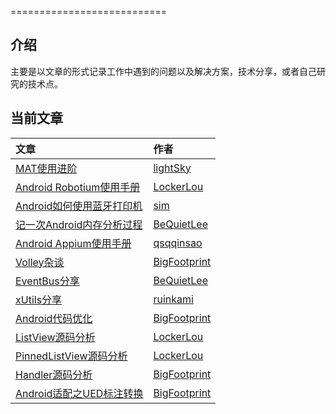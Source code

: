 
===========================

## 介绍  
主要是以文章的形式记录工作中遇到的问题以及解决方案，技术分享，或者自己研究的技术点。

## 当前文章  
文章 | 作者 |
:--|:-- |
[MAT使用进阶](https://github.com/Androooid/treasure/blob/master/source/lightsky/posts/mat_usage.md) | [lightSky](https://github.com/lightSky) |
[Android Robotium使用手册](https://github.com/Androooid/treasure/blob/master/source/lockerlou/posts/android_robotium.md) | [LockerLou](https://github.com/Locker-Lou) |
[Android如何使用蓝牙打印机](https://github.com/Androooid/treasure/blob/master/source/sim/posts/btPrint.md) | [sim](https://github.com/grushy) |
[记一次Android内存分析过程](https://github.com/Androooid/treasure/blob/master/source/bequietlee/posts/high_memory_analyze.md) | [BeQuietLee](https://github.com/bequietlee) |
[Android Appium使用手册](https://github.com/Androooid/treasure/blob/master/source/qsqqinsao/posts/android_appium.md) | [qsqqinsao](https://github.com/qsqqinsao) |
[Volley杂谈](https://github.com/Androooid/treasure/blob/master/source/bigfootprint/posts/2015-08-09-volleyza-tan.markdown) | [BigFootprint](https://github.com/BigFootprint) |
[EventBus分享](https://github.com/Androooid/treasure/blob/master/source/bequietlee/posts/eventbus.md) | [BeQuietLee](https://github.com/bequietlee) |
[xUtils分享](https://github.com/Androooid/treasure/blob/master/source/ruinkami/posts/xutils.md) | [ruinkami](https://github.com/ruinkami) |
[Android代码优化](https://github.com/Androooid/treasure/blob/master/source/bigfootprint/posts/Android-App-code-optimization.md) | [BigFootprint](https://github.com/BigFootprint) |
[ListView源码分析](https://github.com/Androooid/treasure/blob/master/source/lockerlou/posts/listview_sourcecode_analysis.md) | [LockerLou](https://github.com/Locker-Lou) |
[PinnedListView源码分析](https://github.com/Androooid/treasure/blob/master/source/lockerlou/posts/pinnedlistview_soucecode_analysis.md) | [LockerLou](https://github.com/Locker-Lou) |
[Handler源码分析](https://github.com/Androooid/treasure/blob/master/source/bigfootprint/posts/Android-handler.md) | [BigFootprint](https://github.com/BigFootprint) |
[Android适配之UED标注转换](https://github.com/Androooid/treasure/blob/master/source/bigfootprint/posts/Android-adapt-ued-mark-convert.md) | [BigFootprint](https://github.com/BigFootprint) |